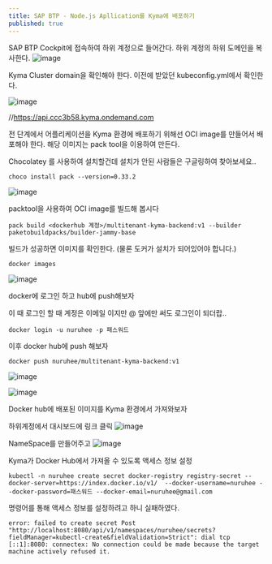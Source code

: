 ```yaml
---
title: SAP BTP - Node.js Apllication를 Kyma에 배포하기
published: true
---
```


SAP BTP Cockpit에 접속하여 하위 계정으로 들어간다.
하위 계정의 하위 도메인을 복사한다.
![image](https://github.com/BJSNuruhee/levelup/assets/88364980/7b6bcf41-8c31-43d8-a948-9a9c9769acd9)

Kyma Cluster domain을 확인해야 한다.
이전에 받았던 kubeconfig.yml에서 확인한다.

![image](https://github.com/BJSNuruhee/levelup/assets/88364980/bdf3b793-7e2b-4e7e-bb22-e6bc5976410f)

//https://api.ccc3b58.kyma.ondemand.com

전 단계에서 어플리케이션을 Kyma 환경에 배포하기 위해선 OCI image를 만들어서 배포해야 한다.
해당 이미지는 pack tool을 이용하여 만든다.

Chocolatey 를 사용하여 설치할건데 설치가 안된 사람들은 구글링하여 찾아보세요..

```
choco install pack --version=0.33.2
```

![image](https://github.com/BJSNuruhee/levelup/assets/88364980/c5a6fe7c-d507-4ef0-9358-b7c1ee7768f6)


packtool을 사용하여 OCI image를 빌드해 봅시다
```
pack build <dockerhub 계정>/multitenant-kyma-backend:v1 --builder paketobuildpacks/builder-jammy-base
```

빌드가 성공하면 이미지를 확인한다. (물론 도커가 설치가 되어있어야 합니다.)
```
docker images
```

![image](https://github.com/BJSNuruhee/levelup/assets/88364980/684a51a2-45f8-424e-9ccb-1a2bcadf0e2e)

docker에 로그인 하고 hub에 push해보자

이 때 로그인 할 때 계정은 이메일 이지만 @ 앞에만 써도 로그인이 되더랍..

```
docker login -u nuruhee -p 패스워드
```

이후 docker hub에 push 해보자
```
docker push nuruhee/multitenant-kyma-backend:v1
```

![image](https://github.com/BJSNuruhee/levelup/assets/88364980/2771de8b-972f-453a-ace0-11c79eb5be66)

![image](https://github.com/BJSNuruhee/levelup/assets/88364980/bd79d1b0-f41a-4a46-b1b2-71fcb276a9b9)

Docker hub에 배포된 이미지를 Kyma 환경에서 가져와보자

하위계정에서 대시보드에 링크 클릭
![image](https://github.com/BJSNuruhee/levelup/assets/88364980/3360e378-ae8a-46d9-aae4-e5e3321b5059)

NameSpace를 만들어주고
![image](https://github.com/BJSNuruhee/levelup/assets/88364980/abc57004-2291-4376-bdbc-258ddc7dddb7)

Kyma가 Docker Hub에서 가져올 수 있도록 액세스 정보 설정
```
kubectl -n nuruhee create secret docker-registry registry-secret --docker-server=https://index.docker.io/v1/  --docker-username=nuruhee --docker-password=패스워드 --docker-email=nuruhee@gmail.com
```

명령어를 통해 액세스 정보를 설정하려고 하니 실패하였다.
```
error: failed to create secret Post "http://localhost:8080/api/v1/namespaces/nuruhee/secrets?fieldManager=kubectl-create&fieldValidation=Strict": dial tcp [::1]:8080: connectex: No connection could be made because the target machine actively refused it.
```

